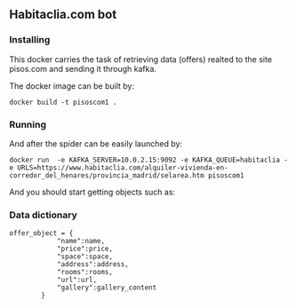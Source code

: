 ## Habitaclia.com bot

### Installing
This docker carries the task of retrieving data (offers) realted to the site pisos.com and sending it through kafka.

The docker image can be built by:

```
docker build -t pisoscom1 .
```
### Running
And after the spider can be easily launched by:
```
docker run  -e KAFKA_SERVER=10.0.2.15:9092 -e KAFKA_QUEUE=habitaclia -e URLS=https://www.habitaclia.com/alquiler-vivienda-en-corredor_del_henares/provincia_madrid/selarea.htm pisoscom1
```
And you should start getting objects such as:

### Data dictionary
```
offer_object = {
            "name":name,
            "price":price,
            "space":space,
            "address":address,
            "rooms":rooms,
            "url":url,
            "gallery":gallery_content
        }
```
